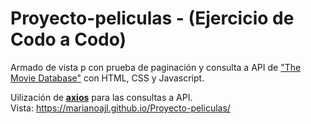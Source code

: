 # Proyecto-peliculas - (Ejercicio de Codo a Codo)
Armado de vista p con prueba de paginación y consulta a API de <a href="https://developer.themoviedb.org/docs">"The Movie Database"</a> con HTML, CSS y Javascript.

Uilización de <strong><a href="https://axios-http.com/docs/intro">axios</a></strong> para las consultas a API.
<br>
Vista: https://marianoajl.github.io/Proyecto-peliculas/
